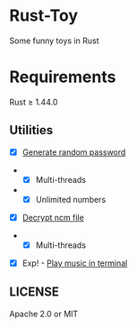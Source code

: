 # Rust-Toy

Some funny toys in Rust

# Requirements

Rust ≥ 1.44.0

## Utilities
- [x] [Generate random password](https://github.com/TENX-S/Rust-demo/tree/master/grp)
- - [x] Multi-threads
- - [x] Unlimited numbers
- [x] [Decrypt ncm file](https://github.com/TENX-S/Rust-demo/tree/master/decrypt_ncm)
- - [x] Multi-threads
- [x] Exp! - [Play music in terminal](https://github.com/TENX-S/Rust-demo/tree/master/rusic)


## LICENSE

Apache 2.0 or MIT
